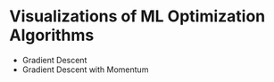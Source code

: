 # Visualizations of ML Optimization Algorithms

- Gradient Descent  
- Gradient Descent with Momentum  